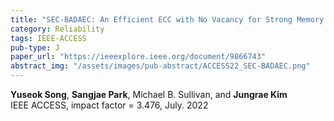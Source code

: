 ```yaml
---
title: "SEC-BADAEC: An Efficient ECC with No Vacancy for Strong Memory Protection"
category: Reliability
tags: IEEE-ACCESS
pub-type: J
paper_url: "https://ieeexplore.ieee.org/document/9866743"
abstract_img: "/assets/images/pub-abstract/ACCESS22_SEC-BADAEC.png"
---
```


**Yuseok Song**, **Sangjae Park**, Michael B. Sullivan, and **Jungrae Kim** <br>
IEEE ACCESS, impact factor = 3.476, July. 2022
